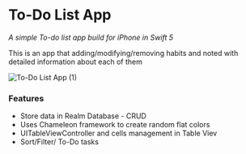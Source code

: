 # To-Do List App

*A simple To-do list app build for iPhone in Swift 5*

This is an app that adding/modifying/removing habits and noted with detailed information about each of them



![To-Do List App (1)](https://user-images.githubusercontent.com/45663826/169479082-ef66fbd5-a3b4-4a84-bf48-e984b469a9f2.png)


### Features
* Store data in Realm Database - CRUD
* Uses Chameleon framework to create random flat colors
* UITableViewController and cells management in Table Viev
* Sort/Filter/ To-Do tasks
